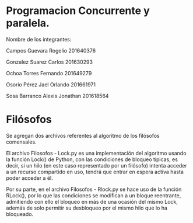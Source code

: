 # Programacion Concurrente y paralela.
Nombre de los integrantes:

Campos Guevara Rogelio 201640376

Gonzalez Suarez Carlos 201630293

Ochoa Torres Fernando 201649279

Osorio Pérez Jael Orlando 201661971

Sosa Barranco Alexis Jonathan 201618564

# Filósofos

Se agregan dos archivos referentes al algoritmo de los filósofos comensales.

El archivo Filosofos - Lock.py es una implementación del algoritmo usando la función Lock() de Python, con las condiciones de bloqueo típicas, es decir, si un hilo (en este caso representado por un filósofo) intenta acceder a un recurso compartido en uso, tendrá que entrar en espera activa hasta poder acceder a él.

Por su parte, en el archivo Filosofos - Rlock.py se hace uso de la función RLock(), por lo que las condiciones se modifican a un bloque reentrante, admitiendo con ello el bloqueo en más de una ocasión del mismo Lock, además de solo permitir su desbloqueo por el mismo hilo que lo ha bloqueado.
